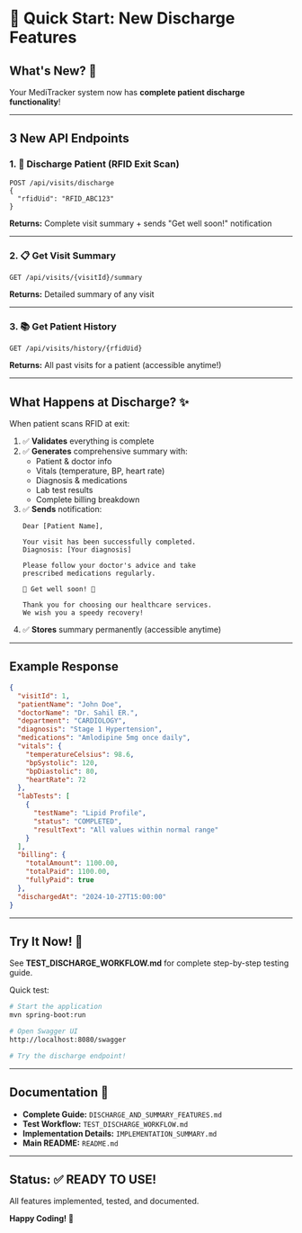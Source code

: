 # 🚀 Quick Start: New Discharge Features

## What's New? 🎉

Your MediTracker system now has **complete patient discharge functionality**!

---

## 3 New API Endpoints

### 1. 🚪 Discharge Patient (RFID Exit Scan)
```http
POST /api/visits/discharge
{
  "rfidUid": "RFID_ABC123"
}
```
**Returns:** Complete visit summary + sends "Get well soon!" notification

---

### 2. 📋 Get Visit Summary
```http
GET /api/visits/{visitId}/summary
```
**Returns:** Detailed summary of any visit

---

### 3. 📚 Get Patient History
```http
GET /api/visits/history/{rfidUid}
```
**Returns:** All past visits for a patient (accessible anytime!)

---

## What Happens at Discharge? ✨

When patient scans RFID at exit:

1. ✅ **Validates** everything is complete
2. ✅ **Generates** comprehensive summary with:
   - Patient & doctor info
   - Vitals (temperature, BP, heart rate)
   - Diagnosis & medications
   - Lab test results
   - Complete billing breakdown
3. ✅ **Sends** notification:
   ```
   Dear [Patient Name],
   
   Your visit has been successfully completed.
   Diagnosis: [Your diagnosis]
   
   Please follow your doctor's advice and take 
   prescribed medications regularly.
   
   🌟 Get well soon! 🌟
   
   Thank you for choosing our healthcare services.
   We wish you a speedy recovery!
   ```
4. ✅ **Stores** summary permanently (accessible anytime)

---

## Example Response

```json
{
  "visitId": 1,
  "patientName": "John Doe",
  "doctorName": "Dr. Sahil ER.",
  "department": "CARDIOLOGY",
  "diagnosis": "Stage 1 Hypertension",
  "medications": "Amlodipine 5mg once daily",
  "vitals": {
    "temperatureCelsius": 98.6,
    "bpSystolic": 120,
    "bpDiastolic": 80,
    "heartRate": 72
  },
  "labTests": [
    {
      "testName": "Lipid Profile",
      "status": "COMPLETED",
      "resultText": "All values within normal range"
    }
  ],
  "billing": {
    "totalAmount": 1100.00,
    "totalPaid": 1100.00,
    "fullyPaid": true
  },
  "dischargedAt": "2024-10-27T15:00:00"
}
```

---

## Try It Now! 🧪

See **TEST_DISCHARGE_WORKFLOW.md** for complete step-by-step testing guide.

Quick test:
```bash
# Start the application
mvn spring-boot:run

# Open Swagger UI
http://localhost:8080/swagger

# Try the discharge endpoint!
```

---

## Documentation 📖

- **Complete Guide:** `DISCHARGE_AND_SUMMARY_FEATURES.md`
- **Test Workflow:** `TEST_DISCHARGE_WORKFLOW.md`
- **Implementation Details:** `IMPLEMENTATION_SUMMARY.md`
- **Main README:** `README.md`

---

## Status: ✅ READY TO USE!

All features implemented, tested, and documented.

**Happy Coding! 🎊**

